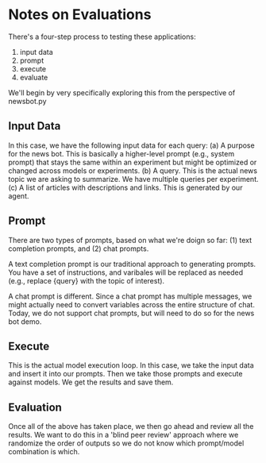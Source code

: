 # Notes on Evaluations

There's a four-step process to testing these applications:
1. input data
2. prompt
3. execute
4. evaluate

We'll begin by very specifically exploring this from the perspective of newsbot.py

## Input Data

In this case, we have the following input data for each query:
(a) A purpose for the news bot. This is basically a higher-level prompt (e.g., system prompt) that stays the same within an experiment but might be optimized or changed across models or experiments.
(b) A query. This is the actual news topic we are asking to summarize. We have multiple queries per experiment.
(c) A list of articles with descriptions and links. This is generated by our agent.

## Prompt

There are two types of prompts, based on what we're doign so far: (1) text completion prompts, and (2) chat prompts.

A text completion prompt is our traditional approach to generating prompts. You have a set of instructions, and varibales will be replaced as needed (e.g., replace {query} with the topic of interest).

A chat prompt is different. Since a chat prompt has multiple messages, we might actually need to convert variables across the entire structure of chat. Today, we do not support chat prompts, but will need to do so for the news bot demo.

## Execute

This is the actual model execution loop. In this case, we take the input data and insert it into our prompts. Then we take those prompts and execute against models. We get the results and save them.

## Evaluation

Once all of the above has taken place, we then go ahead and review all the results. We want to do this in a 'blind peer review' approach where we randomize the order of outputs so we do not know which prompt/model combination is which.